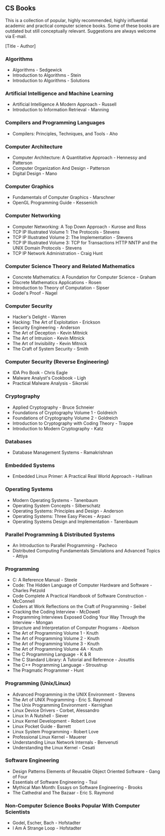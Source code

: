 ## CS Books
This is a collection of popular, highly recommended, highly influential academic and practical computer science books. Some of these books are outdated but still conceptually relevant. Suggestions are always welcome via E-mail.

[Title - Author]

### Algorithms
- Algorithms - Sedgewick
- Introduction to Algorithms - Stein
- Introduction to Algorithms - Solutions


### Artificial Intelligence and Machine Learning
- Artificial Intelligence A Modern Approach - Russell
- Introduction to Information Retrieval - Manning


### Compilers and Programming Languages
- Compilers: Principles, Techniques, and Tools - Aho

### Computer Architecture
- Computer Architecture: A Quantitative Approach - Hennessy and Patterson
- Computer Organization And Design - Patterson
- Digital Design - Mano


### Computer Graphics
- Fundamentals of Computer Graphics - Marschner
- OpenGL Programming Guide - Kessenich


### Computer Networking
- Computer Networking: A Top Down Approach - Kurose and Ross
- TCP IP Illustrated Volume 1: The Protocols - Stevens
- TCP IP Illustrated Volume 2: The Implementation - Stevens
- TCP IP Illustrated Volume 3: TCP for Transactions HTTP NNTP and the UNIX Domain Protocols - Stevens
- TCP IP Network Administration - Craig Hunt


### Computer Science Theory and Related Mathematics
- Concrete Mathematics: A Foundation for Computer Science - Graham
- Discrete Mathematics Applications - Rosen
- Introduction to Theory of Computation - Sipser
- Godel's Proof - Nagel


### Computer Security
- Hacker's Delight - Warren
- Hacking: The Art of Exploitation - Erickson
- Security Engineering - Anderson
- The Art of Deception - Kevin Mitnick
- The Art of Intrusion - Kevin Mitnick
- The Art of Invisibility - Kevin Mitnick
- The Craft of System Security - Smith


### Computer Security (Reverse Engineering)
- IDA Pro Book - Chris Eagle
- Malware Analyst's Cookbook - Ligh
- Practical Malware Analysis - Sikorski


### Cryptography
- Applied Cryptography - Bruce Schneier
- Foundations of Cryptography Volume 1 - Goldreich
- Foundations of Cryptography Volume 2 - Goldreich
- Introduction to Cryptography with Coding Theory - Trappe
- Introduction to Modern Cryptography - Katz


### Databases
- Database Management Systems - Ramakrishnan


### Embedded Systems
- Embedded Linux Primer: A Practical Real World Approach - Hallinan


### Operating Systems
- Modern Operating Systems - Tanenbaum
- Operating System Concepts - Silberschatz
- Operating Systems: Principles and Design - Anderson
- Operating Systems: Three Easy Pieces - Arpaci
- Operating Systems Design and Implementation - Tanenbaum


### Parallel Programming & Distributed Systems
- An Introduction to Parallel Programming - Pacheco
- Distributed Computing Fundamentals Simulations and Advanced Topics - Attiya


### Programming
- C: A Reference Manual - Steele
- Code: The Hidden Language of Computer Hardware and Software - Charles Petzold
- Code Complete A Practical Handbook of Software Construction - McConnell
- Coders at Work Reflections on the Craft of Programming - Seibel
- Cracking the Coding Interview - McDowell
- Programming Interviews Exposed Coding Your Way Through the Interview - Mongan
- Structure and Interpretation of Computer Programs - Abelson
- The Art of Programming Volume 1 - Knuth
- The Art of Programming Volume 2 - Knuth
- The Art of Programming Volume 3 - Knuth
- The Art of Programming Volume 4A - Knuth
- The C Programming Language - K & R
- The C Standard Library: A Tutorial and Reference - Josuttis
- The C++ Programming Language - Stroustrup
- The Pragmatic Programmer - Hunt


### Programming (Unix/Linux)
- Advanced Programming in the UNIX Environment - Stevens
- The Art of UNIX Programming - Eric S. Raymond
- The Unix Programming Environment - Kernighan
- Linux Device Drivers - Corbet, Alessandro
- Linux In A Nutshell - Siever
- Linux Kernel Development - Robert Love
- Linux Pocket Guide - Barrett
- Linux System Programming - Robert Love
- Professional Linux Kernel - Mauerer
- Understanding Linux Network Internals - Benvenuti
- Understanding the Linux Kernel - Cesati


### Software Engineering
- Design Patterns Elements of Reusable Object Oriented Software - Gang of Four
- Essentials of Software Engineering - Tsui
- Mythical Man Month: Essays on Software Engineering - Brooks
- The Cathedral and The Bazaar - Eric S. Raymond


### Non-Computer Science Books Popular With Computer Scientists
- Godel, Escher, Bach - Hofstadter
- I Am A Strange Loop - Hofstadter

